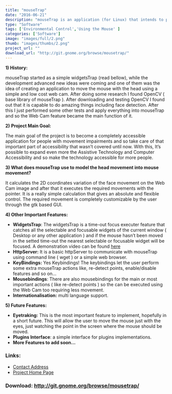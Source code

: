 ```yaml
---
title: "mouseTrap"
date: "2016-06-21"
description: "mouseTrap is an application (for Linux) that intends to provide control of the mouse pointer using a Web Cam and face detection. The users can move the pointer using the face or other parts of it."
type: "Software"
tags: ['Environmental Control','Using the Mouse' ]
categories: ['Software']
image: "images/full/2.png"
thumb: "images/thumbs/2.png"
project_url: ""
download_url: "http://git.gnome.org/browse/mousetrap/"
---
```

**1) History:**

mouseTrap started as a simple widgetsTrap (read bellow), while the development advanced new ideas were coming and one of them was the idea of creating an application to move the mouse with the head using a simple and low cost web cam. After doing some research I found OpenCV ( base library of mouseTrap ). After downloading and testing OpenCV I found out that it is capable to do amazing things including face detection. After this I just performed some other tests and apply everything into mouseTrap and so the Web Cam feature became the main function of it.

**2)** **Project Main Goal:**

The main goal of the project is to become a completely accessible application for people with movement impairments and so take care of that important part of accessibility that wasn’t covered until now. With this, It’s possible to expand even more the Assistive Technology and Computer Accessibility and so make the technology accessible for more people.

**3) What does mouseTrap use to model the head movement into mouse movement?**

It calculates the 2D coordinates variation of the face movement on the Web Cam image and after that it executes the required movements with the pointer. It is a really simple calculation that gives an absolute and flexible control. The required movement is completely customizable by the user through the gtk based GUI.

**4) Other Important Features:**

- **WidgetsTrap**: The widgetsTrap is a time-out focus executer feature that catches all the selectable and focusable widgets of the current window ( Desktop or any other application ) and if the mouse hasn’t been moved in the setted time-out the nearest selectable or focusable widget will be focused. A demonstration video can be found <a _self="" demo="" href="" target="" title="" widgetstrap="">here</a>
- **HttpServer:** It is a basic httpServer to communicate with mouseTrap using command line ( wget ) or a simple web browser.
- **KeyBindings:** Yes Keybindings! The keybindings let the user perform some extra mouseTrap actions like, re-detect points, enable/disable features and so on…
- **Mousebindings**: There are also mousebindings for the main or most important actions ( like re-detect points ) so the can be executed using the Web Cam too requiring less movement.
- **Internationalisation:** multi language support.

**5) Future Features:**

- **Eyetraking:** This is the most important feature to implement, hopefully in a short future. This will allow the user to move the mouse just with the eyes, just watching the point in the screen where the mouse should be moved.
- **Plugins Interface**: a simple interface for plugins implementations.
- **More Features to add soon…**

### Links:
- <a href="mailto:flaper87@gmail.com">Contact Address</a>
- <a href="http://live.gnome.org/MouseTrap">Project Home Page</a>

### Download: http://git.gnome.org/browse/mousetrap/ 